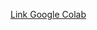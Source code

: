 [Link Google Colab](https://colab.research.google.com/drive/1Pp5mEWFkBmt70BSR5ZeXPFK0Utq6BuFc?usp=sharing)
